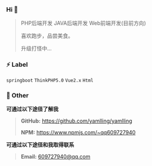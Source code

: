 ### Hi 👋
> PHP后端开发 JAVA后端开发 Web前端开发(目前方向)
>
> 喜欢跑步，品尝美食。
>
> 升级打怪中...

### ⚡ Label
`springboot`  `ThinkPHP5.0` `Vue2.x` `Html` 

### 💬 Other
**可通过以下途径了解我**
> **GitHub:** https://github.com/yamlling/yamlling
>
> **NPM:** https://www.npmjs.com/~qq609727940

**可通过以下途径和我取得联系**
> **Email:** 609727940@qq.com
